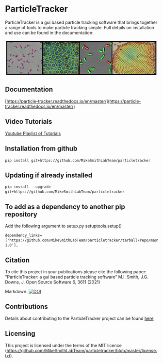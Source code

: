# ParticleTracker

ParticleTracker is a gui based particle tracking software that brings together a range of tools to make particle tracking simple. Full details on installation and use can be found in the documentation:

![Examples of tracked data created using ParticleTracker](graphicalabstract.png)

## Documentation 
[https://particle-tracker.readthedocs.io/en/master/](https://particle-tracker.readthedocs.io/en/master/)

## Video Tutorials
[Youtube Playlist of Tutorials](https://www.youtube.com/playlist?list=PL56zLBbX0yZZw18yyMM9tD0fLrobmdbJG)

## Installation from github
    pip install git+https://github.com/MikeSmithLabTeam/particletracker
    
## Updating if already installed
    pip install --upgrade git+https://github.com/MikeSmithLabTeam/particletracker
    
## To add as a dependency to another pip repository
Add the following argument to setup.py setuptools.setup()

    dependency_links=['https://github.com/MikeSmithLabTeam/particletracker/tarball/repo/master#egg=package-1.0'],

## Citation
To cite this project in your publications please cite the following paper:
"ParticleTracker: a gui based particle tracking software"
M.I. Smith, J.G. Downs, J. Open Source Software 6, 3611 (2021)

Markdown:
[![DOI](https://joss.theoj.org/papers/10.21105/joss.03611/status.svg)](https://doi.org/10.21105/joss.03611)
    

   
## Contributions
Details about contributing to the ParticleTracker project can be found [here](https://github.com/MikeSmithLabTeam/particletracker/blob/master/CONTRIBUTING.md)

## Licensing
This project is licensed under the terms of the MIT licence (https://github.com/MikeSmithLabTeam/particletracker/blob/master/license.txt).
